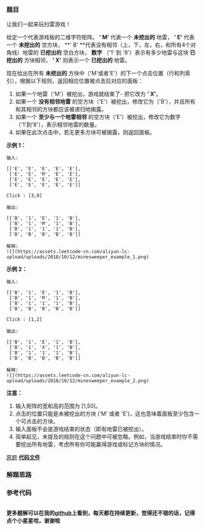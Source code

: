 ### 题目
让我们一起来玩扫雷游戏！

给定一个代表游戏板的二维字符矩阵。  **' M'** 代表一个 **未挖出的** 地雷， **' E'** 代表一个 **未挖出的** 空方块， **'
B' **代表没有相邻（上，下，左，右，和所有4个对角线）地雷的 **已挖出的** 空白方块， **数字** （'1' 到 '8'）表示有多少地雷与这块
**已挖出的** 方块相邻， **' X'** 则表示一个 **已挖出的** 地雷。

现在给出在所有 **未挖出的** 方块中（'M'或者'E'）的下一个点击位置（行和列索引），根据以下规则，返回相应位置被点击后对应的面板：

  1. 如果一个地雷（'M'）被挖出，游戏就结束了- 把它改为  **' X'**。
  2. 如果一个 **没有相邻地雷** 的空方块（'E'）被挖出，修改它为（'B'），并且所有和其相邻的方块都应该被递归地揭露。
  3. 如果一个 **至少与一个地雷相邻** 的空方块（'E'）被挖出，修改它为数字（'1'到'8'），表示相邻地雷的数量。
  4. 如果在此次点击中，若无更多方块可被揭露，则返回面板。



**示例 1：**

    
    
    输入: 
    
    [['E', 'E', 'E', 'E', 'E'],
     ['E', 'E', 'M', 'E', 'E'],
     ['E', 'E', 'E', 'E', 'E'],
     ['E', 'E', 'E', 'E', 'E']]
    
    Click : [3,0]
    
    输出: 
    
    [['B', '1', 'E', '1', 'B'],
     ['B', '1', 'M', '1', 'B'],
     ['B', '1', '1', '1', 'B'],
     ['B', 'B', 'B', 'B', 'B']]
    
    解释:
    ![](https://assets.leetcode-cn.com/aliyun-lc-upload/uploads/2018/10/12/minesweeper_example_1.png)
    

**示例 2：**

    
    
    输入: 
    
    [['B', '1', 'E', '1', 'B'],
     ['B', '1', 'M', '1', 'B'],
     ['B', '1', '1', '1', 'B'],
     ['B', 'B', 'B', 'B', 'B']]
    
    Click : [1,2]
    
    输出: 
    
    [['B', '1', 'E', '1', 'B'],
     ['B', '1', 'X', '1', 'B'],
     ['B', '1', '1', '1', 'B'],
     ['B', 'B', 'B', 'B', 'B']]
    
    解释:
    ![](https://assets.leetcode-cn.com/aliyun-lc-upload/uploads/2018/10/12/minesweeper_example_2.png)
    



**注意：**

  1. 输入矩阵的宽和高的范围为 [1,50]。
  2. 点击的位置只能是未被挖出的方块 ('M' 或者 'E')，这也意味着面板至少包含一个可点击的方块。
  3. 输入面板不会是游戏结束的状态（即有地雷已被挖出）。
  4. 简单起见，未提及的规则在这个问题中可被忽略。例如，当游戏结束时你不需要挖出所有地雷，考虑所有你可能赢得游戏或标记方块的情况。

[原题](https://leetcode-cn.com/problems/minesweeper/)    **[代码文件]()**


### 解题思路




### 参考代码

```go


```




**更多题解可以在我的[github](https://github.com/LZH139/leetcode_Go)上看到，每天都在持续更新，觉得还不错的话，记得点个小星星哈，谢谢啦**
